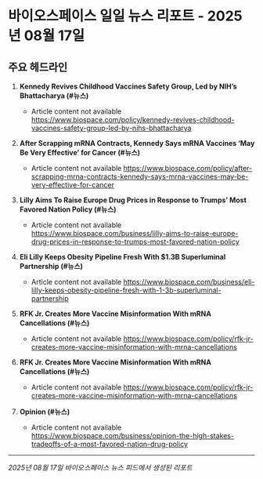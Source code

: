 # 바이오스페이스 일일 뉴스 리포트 - 2025년 08월 17일


## 주요 헤드라인

1. **Kennedy Revives Childhood Vaccines Safety Group, Led by NIH’s Bhattacharya (#뉴스)**
   - Article content not available
   <https://www.biospace.com/policy/kennedy-revives-childhood-vaccines-safety-group-led-by-nihs-bhattacharya>

2. **After Scrapping mRNA Contracts, Kennedy Says mRNA Vaccines ‘May Be Very Effective’ for Cancer (#뉴스)**
   - Article content not available
   <https://www.biospace.com/policy/after-scrapping-mrna-contracts-kennedy-says-mrna-vaccines-may-be-very-effective-for-cancer>

3. **Lilly Aims To Raise Europe Drug Prices in Response to Trumps’ Most Favored Nation Policy (#뉴스)**
   - Article content not available
   <https://www.biospace.com/business/lilly-aims-to-raise-europe-drug-prices-in-response-to-trumps-most-favored-nation-policy>

4. **Eli Lilly Keeps Obesity Pipeline Fresh With $1.3B Superluminal Partnership (#뉴스)**
   - Article content not available
   <https://www.biospace.com/business/eli-lilly-keeps-obesity-pipeline-fresh-with-1-3b-superluminal-partnership>

5. **RFK Jr. Creates More Vaccine Misinformation With mRNA Cancellations (#뉴스)**
   - Article content not available
   <https://www.biospace.com/policy/rfk-jr-creates-more-vaccine-misinformation-with-mrna-cancellations>

6. **RFK Jr. Creates More Vaccine Misinformation With mRNA Cancellations (#뉴스)**
   - Article content not available
   <https://www.biospace.com/policy/rfk-jr-creates-more-vaccine-misinformation-with-mrna-cancellations>

7. **Opinion (#뉴스)**
   - Article content not available
   <https://www.biospace.com/business/opinion-the-high-stakes-tradeoffs-of-a-most-favored-nation-drug-policy>


---
*2025년 08월 17일 바이오스페이스 뉴스 피드에서 생성된 리포트*